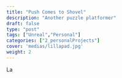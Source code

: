 ```yaml
---
title: "Push Comes to Shovel"
description: "Another puzzle platformer"
draft: false
type: "post"
tags: ["Unreal","Personal"]
categories: ["2_personalProjects"]
cover: 'medias/lillapad.jpg'
weight: 2
---
```


La